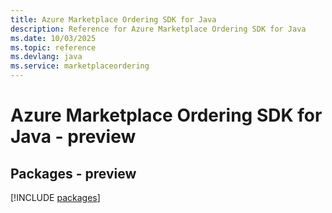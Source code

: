 ```yaml
---
title: Azure Marketplace Ordering SDK for Java
description: Reference for Azure Marketplace Ordering SDK for Java
ms.date: 10/03/2025
ms.topic: reference
ms.devlang: java
ms.service: marketplaceordering
---
```

# Azure Marketplace Ordering SDK for Java - preview
## Packages - preview
[!INCLUDE [packages](marketplace-ordering-index.md)]